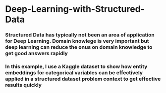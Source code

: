 # Deep-Learning-with-Structured-Data

### Structured Data has typically not been an area of application for Deep Learning. Domain knowlege is very important but deep learning can reduce the onus on domain knowledge to get good answers rapidly

### In this example, I use a Kaggle dataset to show how entity embeddings for categorical variables can be effectively applied in a structured dataset problem context to get effective results quickly
